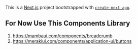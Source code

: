 This is a [Next.js](https://nextjs.org/) project bootstrapped with [`create-next-app`](https://github.com/vercel/next.js/tree/canary/packages/create-next-app).

## For Now Use This Components Library
1. https://mambaui.com/components/breadcrumb
2. https://merakiui.com/components/application-ui/buttons
